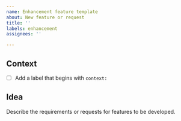 ```yaml
---
name: Enhancement feature template
about: New feature or request
title: ''
labels: enhancement
assignees: ''

---
```


## Context
- [ ] Add a label that begins with `context:`

## Idea
Describe the requirements or requests for features to be developed.

